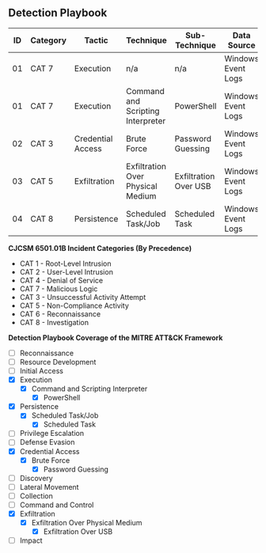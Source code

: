 ## Detection Playbook

| ID  | Category | Tactic | Technique | Sub-Technique | Data Source |
| --- | ----------------- | ------ | --------- | ------------- | ----------- |
| 01 | CAT 7 | Execution | n/a | n/a | Windows Event Logs | 
| 01 | CAT 7 | Execution | Command and Scripting Interpreter | PowerShell | Windows Event Logs | 
| 02 | CAT 3 | Credential Access | Brute Force | Password Guessing | Windows Event Logs |
| 03 | CAT 5 | Exfiltration | Exfiltration Over Physical Medium | Exfiltration Over USB | Windows Event Logs | 
| 04 | CAT 8 | Persistence | Scheduled Task/Job | Scheduled Task | Windows Event Logs | 

**CJCSM 6501.01B Incident Categories (By Precedence)**  
* CAT 1 - Root-Level Intrusion
* CAT 2 - User-Level Intrusion
* CAT 4 - Denial of Service
* CAT 7 - Malicious Logic
* CAT 3 - Unsuccessful Activity Attempt
* CAT 5 - Non-Compliance Activity
* CAT 6 - Reconnaissance
* CAT 8 - Investigation

**Detection Playbook Coverage of the MITRE ATT&CK Framework**  
* [ ] Reconnaissance
* [ ] Resource Development
* [ ] Initial Access
* [x] Execution
  * [x] Command and Scripting Interpreter
    * [x] PowerShell 
* [x] Persistence
  * [x] Scheduled Task/Job
    * [x] Scheduled Task  
* [ ] Privilege Escalation
* [ ] Defense Evasion
* [x] Credential Access
  * [x] Brute Force
    * [x] Password Guessing  
* [ ] Discovery
* [ ] Lateral Movement
* [ ] Collection
* [ ] Command and Control
* [x] Exfiltration
  * [x] Exfiltration Over Physical Medium
    * [x] Exfiltration Over USB 
* [ ] Impact
